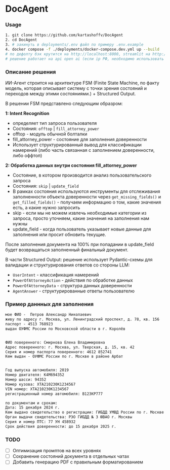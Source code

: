 # DocAgent

### Usage

```bash
1. git clone https://github.com/kartashoffv/DocAgent
2. cd DocAgent
3. # закинуть в deployments/.env файл по примеру .env.example
4. docker compose -f ./deployments/docker-compose.dev.yml up --build
# по дефолту бэк крутится на http://localhost:8000, streamlit на http://localhost:8501
# решение работает на api open ai (если ip РФ, необходимо использовать прокси/vpn) 
```

### Описание решения

ИИ-Агент строится на архитектуре FSM (Finite State Machine, по факту модель, которая описывает систему с точки зрения состояний и переходов между этими состояниями.) + Structured Output.

В решении FSM представлено следующим образром: 

**1: Intent Recognition**
- определяет тип запроса пользователя
- Состояния: `offtop` | `fill_attorney_power`
- offtop - модуль обычной болталки
- fill_attorney_power - состояние для заполнения доверенности
- Использует структурированный вывод для классификации намерений (либо часть связанная с заполнением доверенности, либо оффтоп)

**2: Обработка данных внутри состояния fill_attorney_power**
- Состояние, в котором производится анализ пользовательского запроса 
- Состояния: `skip` | `update_field`
- В рамках состояния используются инструменты для отслеживания заполненности объекта доверенности через `get_missing_fields()` и `get_filled_fields()` - получаем информацию о том, какие значения есть, а какие нужно запросить
- skip - если мы не можем извлечь необходимые категории из запроса, просто уточняем, какие значения на заполнения нам нужны
- update_field - когда пользователь указывает новые данные для заполнения или просит обновить текущие.

После заполнения документа на 100% при попадании в update_field будет возвращаться заполненный финальный документ.

В части Structured Output: решение использует Pydantic-схемы для валидации и структурирования ответов со стороны LLM:
- `UserIntent` - классификация намерений
- `PowerOfAttorneyAction` - действия по обработке данных  
- `PowerOfAttorneyData` - структура данных доверенности
- `AgentAnswer` - структурированные ответы пользователю



### Пример даннных для заполнения

```txt
мое ФИО -  Петров Александр Николаевич
живу по адресу г. Москва, ул. Ленинградский проспект, д. 78, кв. 156
паспорт - 4513 768923
выдан ОУФМС России по Московской области в г. Королёв


ФИО поверенного: Смирнова Елена Владимировна
Адрес поверенного: г. Москва, ул. Тверская, д. 15, кв. 42
Серия и номер паспорта поверенного: 4612 852741
Кем выдан - ОУФМС России по г. Москве в районе Арбат


Год выпуска автомобиля: 2019
Номер двигателя: K4M694352
Номер шасси: 94352
Номер кузова: XTA210230K1234567
VIN номер: XTA210230K1234567
регистрационный номер автомобиля: В123КР777

по документам и срокам:
Дата: 15 декабря 2024 г.
Кем выдано свидетельство о регистрации: ГИБДД УМВД России по г. Москве
Орган выдачи свидетельства: РЭО ГИБДД № 3 ЮВАО г. Москвы
Серия и номер ПТС: 77 УН 458932
Срок действия доверенности: до 15 декабря 2025 г.
```



### TODO
- [ ] Оптимизация промптов на всех уровнях
- [ ] Сохранение состояний документа в отдельных чатах
- [ ] Добавить генерацию  PDF с правильным форматированием